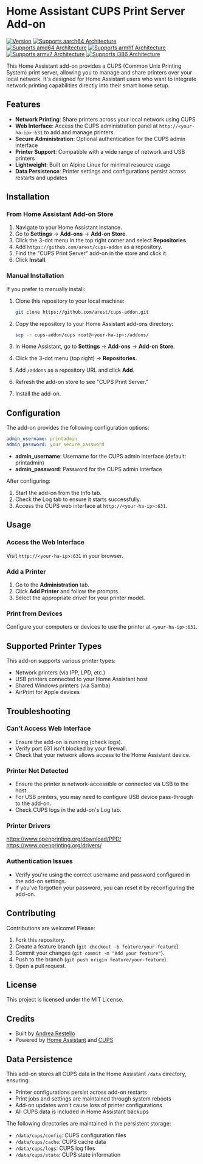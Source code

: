 # Home Assistant CUPS Print Server Add-on

[![Version](https://img.shields.io/badge/version-1.0.0-blue.svg)](https://github.com/arest/cups-addon)
[![Supports aarch64 Architecture](https://img.shields.io/badge/aarch64-yes-green.svg)](https://github.com/arest/cups-addon)
[![Supports amd64 Architecture](https://img.shields.io/badge/amd64-yes-green.svg)](https://github.com/arest/cups-addon)
[![Supports armhf Architecture](https://img.shields.io/badge/armhf-yes-green.svg)](https://github.com/arest/cups-addon)
[![Supports armv7 Architecture](https://img.shields.io/badge/armv7-yes-green.svg)](https://github.com/arest/cups-addon)
[![Supports i386 Architecture](https://img.shields.io/badge/i386-yes-green.svg)](https://github.com/arest/cups-addon)

This Home Assistant add-on provides a CUPS (Common Unix Printing System) print server, allowing you to manage and share printers over your local network. It's designed for Home Assistant users who want to integrate network printing capabilities directly into their smart home setup.

## Features

- **Network Printing**: Share printers across your local network using CUPS
- **Web Interface**: Access the CUPS administration panel at `http://<your-ha-ip>:631` to add and manage printers
- **Secure Administration**: Optional authentication for the CUPS admin interface
- **Printer Support**: Compatible with a wide range of network and USB printers
- **Lightweight**: Built on Alpine Linux for minimal resource usage
- **Data Persistence**: Printer settings and configurations persist across restarts and updates

## Installation

### From Home Assistant Add-on Store

1. Navigate to your Home Assistant instance.
2. Go to **Settings** → **Add-ons** → **Add-on Store**.
3. Click the 3-dot menu in the top right corner and select **Repositories**.
4. Add `https://github.com/arest/cups-addon` as a repository.
5. Find the "CUPS Print Server" add-on in the store and click it.
6. Click **Install**.

### Manual Installation

If you prefer to manually install:

1. Clone this repository to your local machine:
   ```bash
   git clone https://github.com/arest/cups-addon.git
   ```

2. Copy the repository to your Home Assistant add-ons directory:
   ```bash
   scp -r cups-addon/cups root@<your-ha-ip>:/addons/
   ```

3. In Home Assistant, go to **Settings** → **Add-ons** → **Add-on Store**.
4. Click the 3-dot menu (top right) → **Repositories**.
5. Add `/addons` as a repository URL and click **Add**.
6. Refresh the add-on store to see "CUPS Print Server."
7. Install the add-on.

## Configuration

The add-on provides the following configuration options:

```yaml
admin_username: printadmin
admin_password: your_secure_password
```

- **admin_username**: Username for the CUPS admin interface (default: printadmin)
- **admin_password**: Password for the CUPS admin interface

After configuring:

1. Start the add-on from the Info tab.
2. Check the Log tab to ensure it starts successfully.
3. Access the CUPS web interface at `http://<your-ha-ip>:631`.

## Usage

### Access the Web Interface

Visit `http://<your-ha-ip>:631` in your browser.

### Add a Printer

1. Go to the **Administration** tab.
2. Click **Add Printer** and follow the prompts.
3. Select the appropriate driver for your printer model.

### Print from Devices

Configure your computers or devices to use the printer at `<your-ha-ip>:631`.

## Supported Printer Types

This add-on supports various printer types:

- Network printers (via IPP, LPD, etc.)
- USB printers connected to your Home Assistant host
- Shared Windows printers (via Samba)
- AirPrint for Apple devices

## Troubleshooting

### Can't Access Web Interface

- Ensure the add-on is running (check logs).
- Verify port 631 isn't blocked by your firewall.
- Check that your network allows access to the Home Assistant device.

### Printer Not Detected

- Ensure the printer is network-accessible or connected via USB to the host.
- For USB printers, you may need to configure USB device pass-through to the add-on.
- Check CUPS logs in the add-on's Log tab.


### Printer Drivers
   https://www.openprinting.org/download/PPD/
   https://www.openprinting.org/drivers/

### Authentication Issues

- Verify you're using the correct username and password configured in the add-on settings.
- If you've forgotten your password, you can reset it by reconfiguring the add-on.

## Contributing

Contributions are welcome! Please:

1. Fork this repository.
2. Create a feature branch (`git checkout -b feature/your-feature`).
3. Commit your changes (`git commit -m "Add your feature"`).
4. Push to the branch (`git push origin feature/your-feature`).
5. Open a pull request.

## License

This project is licensed under the MIT License.

## Credits

- Built by [Andrea Restello](https://github.com/arest)
- Powered by [Home Assistant](https://www.home-assistant.io/) and [CUPS](https://www.cups.org/)

## Data Persistence

This add-on stores all CUPS data in the Home Assistant `/data` directory, ensuring:

- Printer configurations persist across add-on restarts
- Print jobs and settings are maintained through system reboots
- Add-on updates won't cause loss of printer configurations
- All CUPS data is included in Home Assistant backups

The following directories are maintained in the persistent storage:
- `/data/cups/config`: CUPS configuration files
- `/data/cups/cache`: CUPS cache data
- `/data/cups/logs`: CUPS log files
- `/data/cups/state`: CUPS state information

